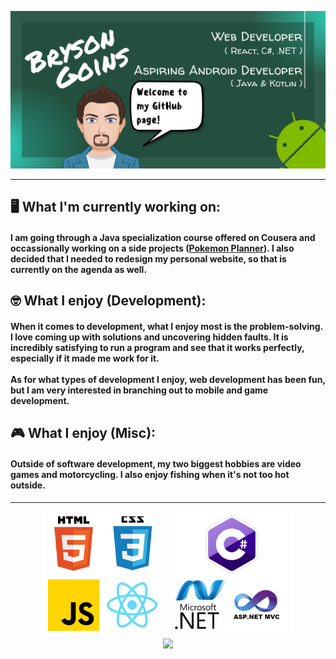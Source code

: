 ![intro-banner](https://github.com/BrysonMG/BrysonMG/blob/main/github-banner.png)

---
<h2> 🖥️ What I'm currently working on: </h2>
<h4> I am going through a Java specialization course offered on Cousera and occassionally working on a side projects (<a href="https://github.com/BrysonMG/Pokemon-Planner">Pokemon Planner</a>). I also decided that I needed to redesign my personal website, so that is currently on the agenda as well. </h4>

<h2> 🤓 What I enjoy (Development): </h2>
<h4> When it comes to development, what I enjoy most is the problem-solving. I love coming up with solutions and uncovering hidden faults. It is incredibly satisfying to run a program and see that it works perfectly, especially if it made me work for it. 
<br><br>
  As for what types of development I enjoy, web development has been fun, but I am very interested in branching out to mobile and game development.
</h4>

<h2> 🎮 What I enjoy (Misc): </h2>
<h4> Outside of software development, my two biggest hobbies are video games and motorcycling. I also enjoy fishing when it's not too hot outside. </h4>

---

<div align="center">
  <img src="https://github.com/BrysonMG/BrysonMG/blob/main/front-end.png" />
  <img src="https://github.com/BrysonMG/BrysonMG/blob/main/back-end.png" />
</div>
<div align="center">
  <img src="https://github-readme-stats-phi-coral.vercel.app/api?username=BrysonMG&show_icons=true&theme=merko&custom_title=GitHub+Stats" />
</div>
